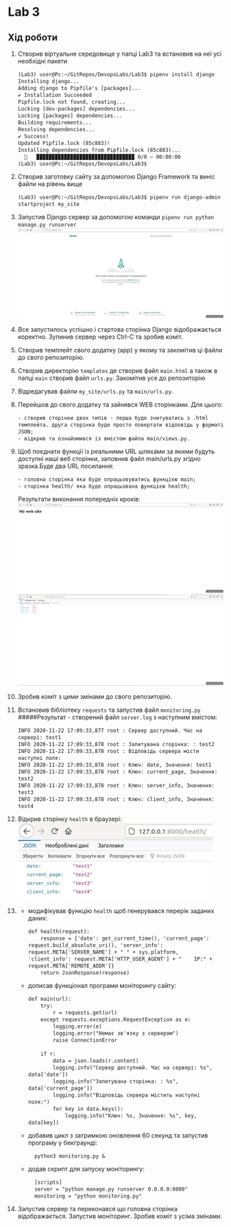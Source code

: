 # Lab 3
## Хід роботи
1. Створив віртуальне середовище у папці Lab3 та встановив на неї усі необхідні пакети
            
       (Lab3) user@Pc:~/GitRepos/DevopsLabs/Lab3$ pipenv install django
       Installing django...
       Adding django to Pipfile's [packages]...
       ✔ Installation Succeeded 
       Pipfile.lock not found, creating...
       Locking [dev-packages] dependencies...
       Locking [packages] dependencies...
       Building requirements...
       Resolving dependencies...
       ✔ Success! 
       Updated Pipfile.lock (85c883)!
       Installing dependencies from Pipfile.lock (85c883)...
         🐍   ▉▉▉▉▉▉▉▉▉▉▉▉▉▉▉▉▉▉▉▉▉▉▉▉▉▉▉▉▉▉▉▉ 0/0 — 00:00:00
       (Lab3) user@Pc:~/GitRepos/DevopsLabs/Lab3$ 
2. Створив заготовку сайту за допомогою Django Framework та виніс файли на рівень вище
        
       (Lab3) user@Pc:~/GitRepos/DevopsLabs/Lab3$ pipenv run django-admin startproject my_site
3. Запустив Django сервер за допомогою команди ```pipenv run python manage.py runserver```<br/>
![](photos/1.jpg)
4. Все запустилось успішно і стартова сторінка Django відображається коректно. Зупинив сервер через Ctrl-C та зробив коміт.
5. Створив темплейт свого додатку (app) у якому та закомітив ці файли до свого репозиторію.
6. Створив директорію ```templates``` де створив файл ```main.html``` а також в папці ```main``` створив файл ```urls.py```. Закомітив усе до репозиторію
7. Відредагував файли ```my_site/urls.py``` та ```main/urls.py```.
8. Перейшов до свого додатку та зайнявся WEB сторінками. Для цього:
       
       - створив сторінки двох типів - перша буде зчитуватись з .html темплейта. друга сторінка буде просто повертати відповідь у форматі JSON;
       - відкрив та ознайомився із вмістом файла main/views.py.       
9. Щоб поєднати функції із реальними URL шляхами за якими будуть доступні наші веб сторінки, заповнив файл main/urls.py згідно зразка.Буде два URL посилання:
       
       - головна сторінка яка буде опрацьовуватись функцією main;
       - сторінка health/ яка буде опрацьована функцією health;
   Результати виконання попередніх кроків:
![](photos/2.jpg)
![](photos/3.jpg)
10. Зробив коміт з цими змінами до  свого репозиторію.
11. Встановив бібліотеку ```requests``` та запустив файл ```monitoring.py```
      #####Результат - створений файл ```server.log``` з наступним вмістом:
           
        INFO 2020-11-22 17:09:33,877 root : Сервер доступний. Час на сервері: test1
        INFO 2020-11-22 17:09:33,878 root : Запитувана сторінка: : test2
        INFO 2020-11-22 17:09:33,878 root : Відповідь сервера місти наступні поля:
        INFO 2020-11-22 17:09:33,878 root : Ключ: date, Значення: test1
        INFO 2020-11-22 17:09:33,878 root : Ключ: current_page, Значення: test2
        INFO 2020-11-22 17:09:33,878 root : Ключ: server_info, Значення: test3
        INFO 2020-11-22 17:09:33,878 root : Ключ: client_info, Значення: test4
12. Відкрив сторінку ```health``` в браузері:<br/>
![](photos/4.jpg)
13. * модифікував функцію ```health``` щоб генерувався перерік заданих даних:
        
          def health(request):
              response = {'date': get_current_time(), 'current_page': request.build_absolute_uri(), 'server_info': request.META['SERVER_NAME'] + " " + sys.platform, 'client_info': request.META['HTTP_USER_AGENT'] + "    IP:" + request.META['REMOTE_ADDR']}
              return JsonResponse(response)
    * дописав функціонал програми моніторингу сайту:
          
          def main(url):
              try:
                  r = requests.get(url)
              except requests.exceptions.RequestException as e:
                  logging.error(e)
                  logging.error("Немає зв'язку з сервером")
                  raise ConnectionError
          
              if r:
                  data = json.loads(r.content)
                  logging.info("Сервер доступний. Час на сервері: %s", data['date'])
                  logging.info("Запитувана сторінка: : %s", data['current_page'])
                  logging.info("Відповідь сервера містить наступні поля:")
                  for key in data.keys():
                      logging.info("Ключ: %s, Значення: %s", key, data[key])
    * добавив цикл з затримкою оновлення 60 секунд та запустив програму у бекграунді:
            
            python3 monitoring.py &
    * додав скрипт для запуску моніторингу:
            
            [scripts]
            server = "python manage.py runserver 0.0.0.0:8000"
            monitoring = "python monitoring.py"
14. Запустив сервер та переконався що головна сторінка відображається. Запустив моніторинг. Зробив коміт з усіма змінами.